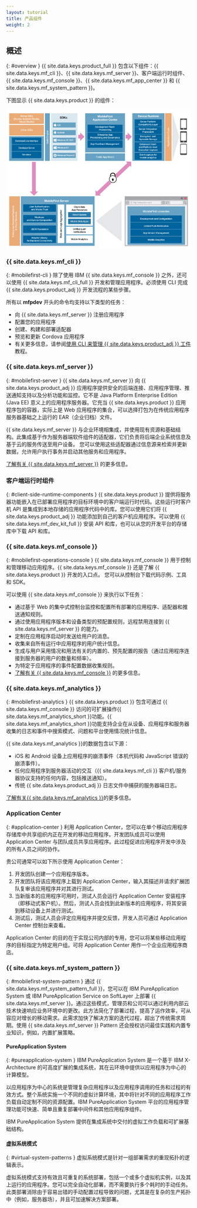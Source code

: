 ```yaml
---
layout: tutorial
title: 产品组件
weight: 2
---
```

<!-- NLS_CHARSET=UTF-8 -->
## 概述
{: #overview }
{{ site.data.keys.product_full }} 包含以下组件：{{ site.data.keys.mf_cli }}、{{ site.data.keys.mf_server }}、客户端运行时组件、{{ site.data.keys.mf_console }}、{{ site.data.keys.mf_app_center }} 和 {{ site.data.keys.mf_system_pattern }}。

下图显示 {{ site.data.keys.product }} 的组件：

![{{ site.data.keys.product }} 解决方案的体系结构](architecture.jpg)

### {{ site.data.keys.mf_cli }}
{: #mobilefirst-cli }
除了使用 IBM {{ site.data.keys.mf_console }} 之外，还可以使用 {{ site.data.keys.mf_cli_full }} 开发和管理应用程序。必须使用 CLI 完成 {{ site.data.keys.product_adj }} 开发流程的某些步骤。

所有以 **mfpdev** 开头的命令均支持以下类型的任务：

* 向 {{ site.data.keys.mf_server }} 注册应用程序
* 配置您的应用程序
* 创建、构建和部署适配器
* 预览和更新 Cordova 应用程序
* 有关更多信息，请参阅[使用 CLI 来管理 {{ site.data.keys.product_adj }} 工件](../../application-development/using-mobilefirst-cli-to-manage-mobilefirst-artifacts/)教程。

### {{ site.data.keys.mf_server }}
{: #mobilefirst-server }
{{ site.data.keys.mf_server }} 向 {{ site.data.keys.product_adj }} 应用程序提供安全的后端连接、应用程序管理、推送通知支持以及分析功能和监控。它不是 Java Platform Enterprise Edition (Java EE) 意义上的应用程序服务器。它充当 {{ site.data.keys.product }} 应用程序包的容器，实际上是 Web 应用程序的集合，可以选择打包为在传统应用程序服务器基础之上运行的 EAR（企业归档）文件。

{{ site.data.keys.mf_server }} 与企业环境相集成，并使用现有资源和基础结构。此集成基于作为服务器端软件组件的适配器，它们负责将后端企业系统信息及基于云的服务传送至用户设备。
您可以使用这些适配器通过信息源来检索并更新数据，允许用户执行事务并启动其他服务和应用程序。

[了解有关 {{ site.data.keys.mf_server }}](server) 的更多信息。

### 客户端运行时组件
{: #client-side-runtime-components }
{{ site.data.keys.product }} 提供将服务器功能嵌入在已部署应用程序的目标环境中的客户端运行时代码。这些运行时客户机 API 是集成到本地存储的应用程序代码中的库。您可以使用它们将 {{ site.data.keys.product_adj }} 功能添加到自己的客户机应用程序。可以使用 {{ site.data.keys.mf_dev_kit_full }} 安装 API 和库，也可以从您的开发平台的存储库中下载 API 和库。

### {{ site.data.keys.mf_console }}
{: #mobilefirst-operations-console }
{{ site.data.keys.mf_console }} 用于控制和管理移动应用程序。{{ site.data.keys.mf_console }} 还是了解 {{ site.data.keys.product }} 开发的入口点。
您可以从控制台下载代码示例、工具和 SDK。

可以使用
{{ site.data.keys.mf_console }} 来执行以下任务：

* 通过基于 Web 的集中式控制台监控和配置所有部署的应用程序、适配器和推送通知规则。
* 通过使用应用程序版本和设备类型的预配置规则，远程禁用连接到 {{ site.data.keys.mf_server }} 的能力。
* 定制在应用程序启动时发送给用户的消息。
* 收集来自所有运行中应用程序的用户统计信息。
* 生成与用户采用情况和用法有关的内置的、预先配置的报告（通过应用程序连接到服务器的用户的数量和频率）。
* 为特定于应用程序的事件配置数据收集规则。
* [了解有关 {{ site.data.keys.mf_console }}](console) 的更多信息。

### {{ site.data.keys.mf_analytics }}
{: #mobilefirst-analytics }
{{ site.data.keys.product }} 包含可通过 {{ site.data.keys.mf_console }} 访问的可扩展操作{{ site.data.keys.mf_analytics_short }}功能。{{ site.data.keys.mf_analytics_short }}功能支持企业在从设备、应用程序和服务器收集的日志和事件中搜索模式、问题和平台使用情况统计信息。

{{ site.data.keys.mf_analytics }}的数据包含以下源：

* iOS 和 Android 设备上应用程序的崩溃事件（本机代码和 JavaScript 错误的崩溃事件）。
* 任何应用程序到服务器活动的交互（{{ site.data.keys.mf_cli }} 客户机/服务器协议支持的任何内容，包括推送通知）。
* 传统 {{ site.data.keys.product_adj }} 日志文件中捕获的服务器端日志。

[了解有关{{ site.data.keys.mf_analytics }}](../../analytics)的更多信息。

### Application Center
{: #application-center }
利用 Application Center，您可以在单个移动应用程序存储库中共享组织内正在开发的移动应用程序。开发团队成员可以使用 Application Center 与团队成员共享应用程序。此过程促进应用程序开发中涉及的所有人员之间的协作。

贵公司通常可以如下所示使用 Application Center：

1. 开发团队创建一个应用程序版本。
2. 开发团队将该应用程序上载到 Application Center，输入其描述并请求扩展团队复审该应用程序并对其进行测试。
3. 当新版本的应用程序可用时，测试人员会运行 Application Center 安装程序（即移动式客户机）。然后，测试人员会找到此新版本的应用程序，将其安装到移动设备上并进行测试。
4. 测试后，测试人员会评定应用程序并提交反馈，开发人员可通过 Application Center 控制台来查看。

Application Center 的目的在于实现公司内部的专用，您可以将某些移动应用程序的目标指定为特定用户组。可将 Application Center 用作一个企业应用程序商店。

### {{ site.data.keys.mf_system_pattern }}
{: #mobilefirst-system-pattern }
通过 {{ site.data.keys.mf_system_pattern_full }}，您可以在 IBM PureApplication System 或 IBM PureApplication Service on SoftLayer 上部署 {{ site.data.keys.mf_server }}。通过这些模式，管理员和公司可以通过利用内部云技术快速响应业务环境中的更改。此方法简化了部署过程，提高了运作效率，可从容应对增长的移动需求。此需求加快了解决方案的迭代过程，超出了传统需求周期。使用 {{ site.data.keys.mf_server }} Pattern 还会授权访问最佳实践和内置专业知识，例如，内置扩展策略。

#### PureApplication System
{: #pureapplication-system }
IBM PureApplication System 是一个基于 IBM X-Architecture 的可高度扩展的集成系统，其在云环境中提供以应用程序为中心的计算模型。

以应用程序为中心的系统是管理复杂应用程序以及应用程序调用的任务和过程的有效方式。整个系统实施一个不同的虚拟计算环境，其中将针对不同的应用程序工作负载自动定制不同的资源配置。IBM PureApplication System 平台的应用程序管理功能可快速、简单且重复部署中间件和其他应用程序组件。

IBM PureApplication System 提供在集成系统中交付的虚拟工作负载和可扩展基础结构。

#### 虚拟系统模式
{: #virtual-system-patterns }
虚拟系统模式是针对一组部署需求的重现拓扑的逻辑表示。

虚拟系统模式支持有效且可重复的系统部署，包括一个或多个虚拟机实例，以及其上运行的应用程序。您可以完全自动化部署，而不需要执行多个耗时的手动任务。此类部署消除由于容易出错的手动配置过程导致的问题，尤其是在复杂的生产拓扑中（例如，服务器场），并且可加速解决方案部署。
